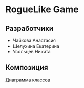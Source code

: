 # RogueLike Game
## Разработчики
- Чайкова Анастасия
- Шелухина Екатерина
- Усольцев Никита

## Композиция
[Диаграмма классов](https://drive.google.com/file/d/1vkhZJnwlHZqxW6Lm5PCgaBKFzve1IyKx/view?usp=sharing)